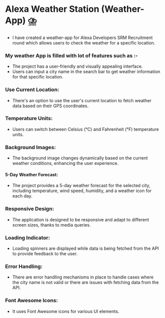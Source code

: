 # Alexa Weather Station (Weather-App) ⛈️
- I have created a weather-app for Alexa Developers SRM Recruitment round which allows users to check the weather for a specific location.
###  My weather App is filled with lot of features such as :-
- The project has a user-friendly and visually appealing interface.
- Users can input a city name in the search bar to get weather information for that specific location.
### Use Current Location:
- There's an option to use the user's current location to fetch weather data based on their GPS coordinates.
### Temperature Units:
- Users can switch between Celsius (°C) and Fahrenheit (°F) temperature units.
### Background Images:
- The background image changes dynamically based on the current weather conditions, enhancing the user experience.
#### 5-Day Weather Forecast:
- The project provides a 5-day weather forecast for the selected city, including temperature, wind speed, humidity, and a weather icon for each day.
### Responsive Design:
- The application is designed to be responsive and adapt to different screen sizes, thanks to media queries.
### Loading Indicator:
- Loading spinners are displayed while data is being fetched from the API to provide feedback to the user.
### Error Handling:
- There are error handling mechanisms in place to handle cases where the city name is not valid or there are issues with fetching data from the API.
### Font Awesome Icons:
- It uses Font Awesome icons for various UI elements.
